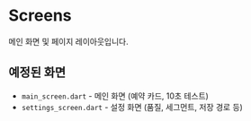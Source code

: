 # Screens

메인 화면 및 페이지 레이아웃입니다.

## 예정된 화면

- `main_screen.dart` - 메인 화면 (예약 카드, 10초 테스트)
- `settings_screen.dart` - 설정 화면 (품질, 세그먼트, 저장 경로 등)
